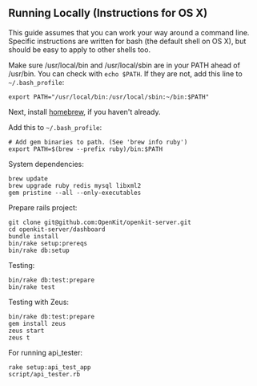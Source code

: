 ## Running Locally (Instructions for OS X)

This guide assumes that you can work your way around a command line.  Specific
instructions are written for bash (the default shell on OS X), but should be
easy to apply to other shells too.

Make sure /usr/local/bin and /usr/local/sbin are in your PATH ahead of
/usr/bin.  You can check with `echo $PATH`.  If they are not, add this line to
`~/.bash_profile`:

```
export PATH="/usr/local/bin:/usr/local/sbin:~/bin:$PATH"
```

Next, install [homebrew](http://brew.sh/), if you haven't already.

Add this to `~/.bash_profile`:

	# Add gem binaries to path. (See 'brew info ruby')
	export PATH=$(brew --prefix ruby)/bin:$PATH

System dependencies:

	brew update
	brew upgrade ruby redis mysql libxml2
	gem pristine --all --only-executables

Prepare rails project:

	git clone git@github.com:OpenKit/openkit-server.git
	cd openkit-server/dashboard
	bundle install
	bin/rake setup:prereqs
	bin/rake db:setup

Testing:

	bin/rake db:test:prepare
	bin/rake test

Testing with Zeus:

	bin/rake db:test:prepare
    gem install zeus
    zeus start
    zeus t


For running api_tester:

	rake setup:api_test_app
	script/api_tester.rb

